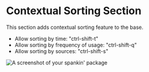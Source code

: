 # Contextual Sorting Section

This section adds contextual sorting feature to the base. 
* Allow sorting by time: "ctrl-shift-t"
* Allow sorting by frequency of usage: "ctrl-shift-q"
* Allow sorting by sources: "ctrl-shift-s"

![A screenshot of your spankin' package](https://raw.githubusercontent.com/unDemian/clipboard-history/master/demo.gif)
